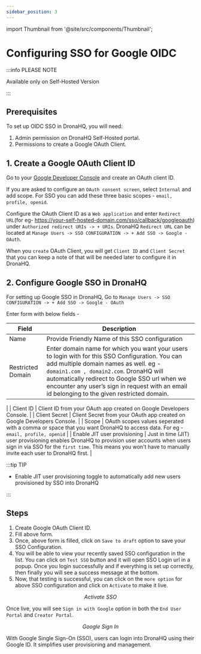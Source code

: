 ```yaml
---
sidebar_position: 3
---
```


import Thumbnail from '@site/src/components/Thumbnail';


# Configuring SSO for Google OIDC

:::info PLEASE NOTE

Available only on Self-Hosted Version

:::


## Prerequisites

To set up OIDC SSO in DronaHQ, you will need:

1. Admin permission on DronaHQ Self-Hosted portal.
1. Permissions to create a Google OAuth Client.


## 1. Create a Google OAuth Client ID

Go to your [Google Developer Console](https://developers.google.com/identity/gsi/web/guides/get-google-api-clientid) and create an OAuth client ID.

If you are asked to configure an `OAuth consent screen`, select `Internal` and add scope. For SSO you can add these three basic scopes - `email, profile, openid`.

Configure the OAuth Client ID as a `Web application` and enter `Redirect URL`(for eg- https://your-self-hosted-domain.com/sso/callback/googleoauth) under `Authorized redirect URIs -> + URIs`. DronaHQ `Redirect URL` can be located at  `Manage Users -> SSO CONFIGURATION -> + Add SSO -> Google - OAuth`.


When you `create` OAuth Client, you will get `Client ID` and `Client Secret` that you can keep a note of that will be needed later to configure it in DronaHQ. 


## 2. Configure Google SSO in DronaHQ

For setting up Google SSO in DronaHQ, Go to `Manage Users -> SSO CONFIGURATION -> + Add SSO -> Google - OAuth `


Enter form with below fields -

 | Field | Description  | 
  | ----------------- |---------------- |
| Name            | Provide Friendly Name of this SSO configuration  |
| Restricted Domain           | Enter domain name for which you want your users to login with for this SSO Configuration. You can add multiple domain names as well. eg - `domain1.com , domain2.com`. DronaHQ will automatically redirect to Google SSO url when we encounter any user’s sign in request with an email id belonging to the given restricted domain.
 |
| Client ID              | Client ID from your OAuth app created on Google Developers Console. |
| Client Secret | Client Secret from your OAuth app created on Google Developers Console. |
| Scope      | OAuth scopes values seperated with a comma or space that you want DronaHQ to access data. For eg - `email, profile, openid` |
| Enable JIT user provisioning | Just in time (JIT) user provisioning enables DronaHQ to provision user accounts when users sign in via SSO for the `first time`. This means you won't have to manually invite each user to DronaHQ first. |

:::tip TIP

- Enable JIT user provisioning toggle to automatically add new users provisioned by SSO into DronaHQ

:::

## Steps

1. Create Google OAuth Client ID.
1. Fill above form.
1. Once, above form is filled, click on `Save to draft` option to save your SSO Configuration.
1. You will be able to view your recently saved SSO configuration in the list. You can click on `Test SSO` button and it will open SSO Login url in a popup. Once you login successfully and if everything is set up correctly, then finally you will see a success message at the bottom.
1. Now, that testing is successful, you can click on the `more option` for above SSO configuration and click on `Activate` to make it live.

<figure>
  <Thumbnail src="/img/sso/sso-google-activate.png" alt="Activate SSO" />
  <figcaption align = "center"><i>Activate SSO</i></figcaption>
</figure>

Once live, you will see `Sign in with Google` option in both the `End User Portal` and `Creator Portal`.

<figure>
  <Thumbnail src="/img/sso/sso-google-sign-in.png" alt="Google Sign In" />
  <figcaption align = "center"><i>Google Sign In</i></figcaption>
</figure>



With Google Single Sign-On (SSO), users can login into DronaHQ using their Google ID. It simplifies user provisioning and management.